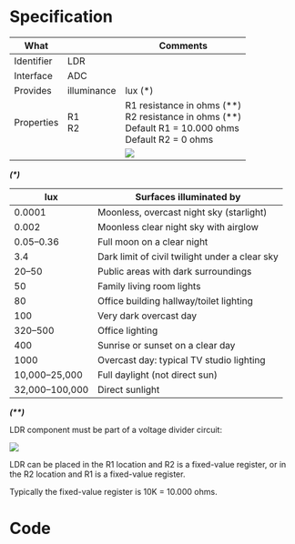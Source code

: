 # Specification

| What         |                 | Comments                    |
|--------------|-----------------|-----------------------------|
| Identifier   | LDR             |                             |
| Interface    | ADC             |                             |
| Provides     | illuminance     | lux (\*)                         |
| Properties   | R1<br/>R2              | R1 resistance in ohms (\*\*)<br/>R2 resistance in ohms (\*\*)<br/>Default R1 = 10.000 ohms<br/>Default R2 = 0 ohms   | 
|              |                 | ![](http://git.whitecatboard.org/ldr.png)                           |

**_(\*)_**

| lux            | Surfaces illuminated by                         |
|----------------|-------------------------------------------------|
| 0.0001         | Moonless, overcast night sky (starlight)        |
| 0.002          | Moonless clear night sky with airglow           |
| 0.05–0.36      | Full moon on a clear night                      |
| 3.4            | Dark limit of civil twilight under a clear sky  |
| 20–50          | Public areas with dark surroundings             |
| 50             | Family living room lights                       |
| 80             | Office building hallway/toilet lighting         |
| 100            | Very dark overcast day                          |
| 320–500        | Office lighting                                 |
| 400            | Sunrise or sunset on a clear day                |
| 1000           | Overcast day: typical TV studio lighting        |
| 10,000–25,000	 | Full daylight (not direct sun)                  |
| 32,000–100,000 | Direct sunlight

**_(\*\*)_**

LDR component must be part of a voltage divider circuit:

![](http://git.whitecatboard.org/divider.png)

LDR can be placed in the R1 location and R2 is a fixed-value register, or in the R2 location and R1 is a fixed-value register.

Typically the fixed-value register is 10K = 10.000 ohms.

# Code

```lua
```